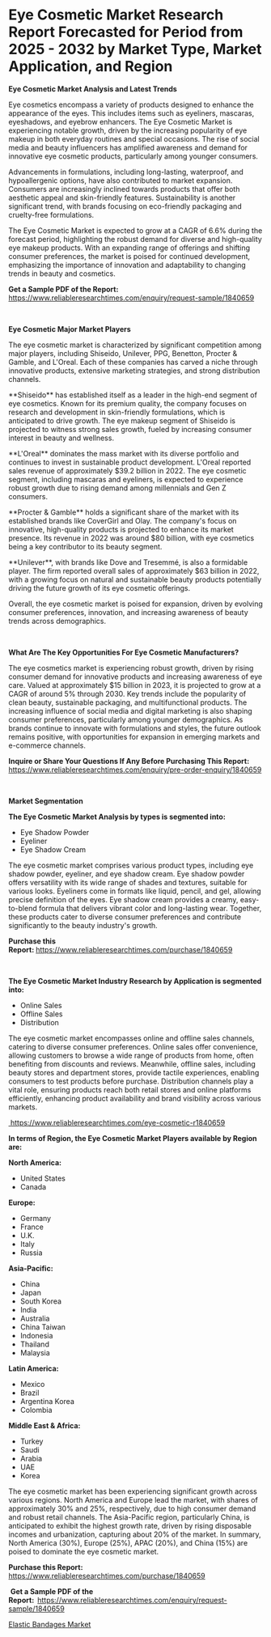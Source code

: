 <p><h1>Eye Cosmetic Market Research Report Forecasted for Period from 2025 -  2032 by Market Type, Market Application, and Region</h1></p><p><strong>Eye Cosmetic Market Analysis and Latest Trends</strong></p>
<p><p>Eye cosmetics encompass a variety of products designed to enhance the appearance of the eyes. This includes items such as eyeliners, mascaras, eyeshadows, and eyebrow enhancers. The Eye Cosmetic Market is experiencing notable growth, driven by the increasing popularity of eye makeup in both everyday routines and special occasions. The rise of social media and beauty influencers has amplified awareness and demand for innovative eye cosmetic products, particularly among younger consumers.</p><p>Advancements in formulations, including long-lasting, waterproof, and hypoallergenic options, have also contributed to market expansion. Consumers are increasingly inclined towards products that offer both aesthetic appeal and skin-friendly features. Sustainability is another significant trend, with brands focusing on eco-friendly packaging and cruelty-free formulations. </p><p>The Eye Cosmetic Market is expected to grow at a CAGR of 6.6% during the forecast period, highlighting the robust demand for diverse and high-quality eye makeup products. With an expanding range of offerings and shifting consumer preferences, the market is poised for continued development, emphasizing the importance of innovation and adaptability to changing trends in beauty and cosmetics.</p></p>
<p><strong>Get a Sample PDF of the Report:&nbsp;</strong> <a href="https://www.reliableresearchtimes.com/enquiry/request-sample/1840659?utm_campaign=2177&utm_medium=2&utm_source=Github&utm_content=ia&utm_term=07022025&utm_id=eye-cosmetic">https://www.reliableresearchtimes.com/enquiry/request-sample/1840659</a></p>
<p>&nbsp;</p>
<p><strong>Eye Cosmetic Major Market Players</strong></p>
<p><p>The eye cosmetic market is characterized by significant competition among major players, including Shiseido, Unilever, PPG, Benetton, Procter & Gamble, and L'Oreal. Each of these companies has carved a niche through innovative products, extensive marketing strategies, and strong distribution channels.</p><p>**Shiseido** has established itself as a leader in the high-end segment of eye cosmetics. Known for its premium quality, the company focuses on research and development in skin-friendly formulations, which is anticipated to drive growth. The eye makeup segment of Shiseido is projected to witness strong sales growth, fueled by increasing consumer interest in beauty and wellness.</p><p>**L'Oreal** dominates the mass market with its diverse portfolio and continues to invest in sustainable product development. L'Oreal reported sales revenue of approximately $39.2 billion in 2022. The eye cosmetic segment, including mascaras and eyeliners, is expected to experience robust growth due to rising demand among millennials and Gen Z consumers.</p><p>**Procter & Gamble** holds a significant share of the market with its established brands like CoverGirl and Olay. The company's focus on innovative, high-quality products is projected to enhance its market presence. Its revenue in 2022 was around $80 billion, with eye cosmetics being a key contributor to its beauty segment.</p><p>**Unilever**, with brands like Dove and Tresemmé, is also a formidable player. The firm reported overall sales of approximately $63 billion in 2022, with a growing focus on natural and sustainable beauty products potentially driving the future growth of its eye cosmetic offerings.</p><p>Overall, the eye cosmetic market is poised for expansion, driven by evolving consumer preferences, innovation, and increasing awareness of beauty trends across demographics.</p></p>
<p>&nbsp;</p>
<p><strong>What Are The Key Opportunities For Eye Cosmetic Manufacturers?</strong></p>
<p><p>The eye cosmetics market is experiencing robust growth, driven by rising consumer demand for innovative products and increasing awareness of eye care. Valued at approximately $15 billion in 2023, it is projected to grow at a CAGR of around 5% through 2030. Key trends include the popularity of clean beauty, sustainable packaging, and multifunctional products. The increasing influence of social media and digital marketing is also shaping consumer preferences, particularly among younger demographics. As brands continue to innovate with formulations and styles, the future outlook remains positive, with opportunities for expansion in emerging markets and e-commerce channels.</p></p>
<p><strong>Inquire or Share Your Questions If Any Before Purchasing This Report:</strong> <a href="https://www.reliableresearchtimes.com/enquiry/pre-order-enquiry/1840659?utm_campaign=2177&utm_medium=2&utm_source=Github&utm_content=ia&utm_term=07022025&utm_id=eye-cosmetic">https://www.reliableresearchtimes.com/enquiry/pre-order-enquiry/1840659</a></p>
<p>&nbsp;</p>
<p><strong>Market Segmentation</strong></p>
<p><strong>The Eye Cosmetic Market Analysis by types is segmented into:</strong></p>
<p><ul><li>Eye Shadow Powder</li><li>Eyeliner</li><li>Eye Shadow Cream</li></ul></p>
<p><p>The eye cosmetic market comprises various product types, including eye shadow powder, eyeliner, and eye shadow cream. Eye shadow powder offers versatility with its wide range of shades and textures, suitable for various looks. Eyeliners come in formats like liquid, pencil, and gel, allowing precise definition of the eyes. Eye shadow cream provides a creamy, easy-to-blend formula that delivers vibrant color and long-lasting wear. Together, these products cater to diverse consumer preferences and contribute significantly to the beauty industry's growth.</p></p>
<p><strong>Purchase this Report:&nbsp;</strong><a href="https://www.reliableresearchtimes.com/purchase/1840659?utm_campaign=2177&utm_medium=2&utm_source=Github&utm_content=ia&utm_term=07022025&utm_id=eye-cosmetic">https://www.reliableresearchtimes.com/purchase/1840659</a></p>
<p>&nbsp;</p>
<p><strong>The Eye Cosmetic Market Industry Research by Application is segmented into:</strong></p>
<p><ul><li>Online Sales</li><li>Offline Sales</li><li>Distribution</li></ul></p>
<p><p>The eye cosmetic market encompasses online and offline sales channels, catering to diverse consumer preferences. Online sales offer convenience, allowing customers to browse a wide range of products from home, often benefiting from discounts and reviews. Meanwhile, offline sales, including beauty stores and department stores, provide tactile experiences, enabling consumers to test products before purchase. Distribution channels play a vital role, ensuring products reach both retail stores and online platforms efficiently, enhancing product availability and brand visibility across various markets.</p></p>
<p><a href="https://www.reliableresearchtimes.com/eye-cosmetic-r1840659?utm_campaign=2177&utm_medium=2&utm_source=Github&utm_content=ia&utm_term=07022025&utm_id=eye-cosmetic">&nbsp;https://www.reliableresearchtimes.com/eye-cosmetic-r1840659</a></p>
<p><strong>In terms of Region, the Eye Cosmetic Market Players available by Region are:</strong></p>
<p>
    <p> <strong> North America: </strong>
        <ul>
            <li>United States</li>
            <li>Canada</li>
        </ul>
        </p> 
    <p> <strong> Europe: </strong>
        <ul>
            <li>Germany</li>
            <li>France</li>
            <li>U.K.</li>
            <li>Italy</li>
            <li>Russia</li>
        </ul>
        </p> 
    <p> <strong> Asia-Pacific: </strong>
        <ul>
            <li>China</li>
            <li>Japan</li>
            <li>South Korea</li>
            <li>India</li>
            <li>Australia</li>
            <li>China Taiwan</li>
            <li>Indonesia</li>
            <li>Thailand</li>
            <li>Malaysia</li>
        </ul>
        </p> 
    <p> <strong> Latin America: </strong>
        <ul>
            <li>Mexico</li>
            <li>Brazil</li>
            <li>Argentina Korea</li>
            <li>Colombia</li>
        </ul>
        </p> 
    <p> <strong> Middle East & Africa: </strong>
        <ul>
            <li>Turkey</li>
            <li>Saudi</li>
            <li>Arabia</li>
            <li>UAE</li>
            <li>Korea</li>
        </ul>
    </p>
    </p>
<p><p>The eye cosmetic market has been experiencing significant growth across various regions. North America and Europe lead the market, with shares of approximately 30% and 25%, respectively, due to high consumer demand and robust retail channels. The Asia-Pacific region, particularly China, is anticipated to exhibit the highest growth rate, driven by rising disposable incomes and urbanization, capturing about 20% of the market. In summary, North America (30%), Europe (25%), APAC (20%), and China (15%) are poised to dominate the eye cosmetic market.</p></p>
<p><strong>Purchase this Report: </strong><a href="https://www.reliableresearchtimes.com/purchase/1840659?utm_campaign=2177&utm_medium=2&utm_source=Github&utm_content=ia&utm_term=07022025&utm_id=eye-cosmetic">https://www.reliableresearchtimes.com/purchase/1840659</a></p>
<p>&nbsp;<strong>Get a Sample PDF of the Report:&nbsp;&nbsp;</strong><a href="https://www.reliableresearchtimes.com/enquiry/request-sample/1840659?utm_campaign=2177&utm_medium=2&utm_source=Github&utm_content=ia&utm_term=07022025&utm_id=eye-cosmetic">https://www.reliableresearchtimes.com/enquiry/request-sample/1840659</a></p>
<p><strong></strong></p>
<p><p><a href="https://github.com/LilianFaulkner65/Market-Research-Report-List-1/blob/main/elastic-bandages-market.md?utm_campaign=2177&utm_medium=2&utm_source=Github&utm_content=ia&utm_term=07022025&utm_id=eye-cosmetic">Elastic Bandages Market</a></p></p>